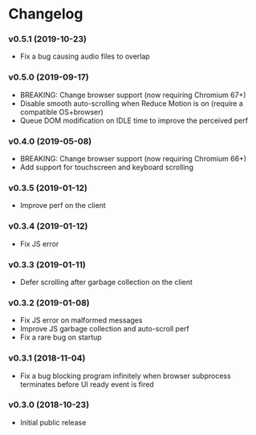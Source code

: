 # Changelog

### v0.5.1 (2019-10-23)

- Fix a bug causing audio files to overlap

### v0.5.0 (2019-09-17)

- BREAKING: Change browser support (now requiring Chromium 67+)
- Disable smooth auto-scrolling when Reduce Motion is on (require a compatible
  OS+browser)
- Queue DOM modification on IDLE time to improve the perceived perf

### v0.4.0 (2019-05-08)

- BREAKING: Change browser support (now requiring Chromium 66+)
- Add support for touchscreen and keyboard scrolling

### v0.3.5 (2019-01-12)

- Improve perf on the client

### v0.3.4 (2019-01-12)

- Fix JS error

### v0.3.3 (2019-01-11)

- Defer scrolling after garbage collection on the client

### v0.3.2 (2019-01-08)

- Fix JS error on malformed messages
- Improve JS garbage collection and auto-scroll perf
- Fix a rare bug on startup

### v0.3.1 (2018-11-04)

- Fix a bug blocking program infinitely when browser subprocess terminates
  before UI ready event is fired

### v0.3.0 (2018-10-23)

- Initial public release
